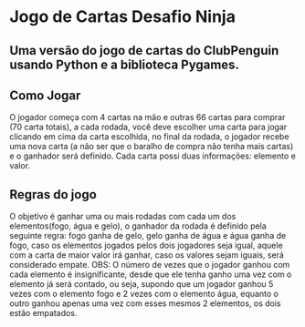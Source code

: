 # Jogo de Cartas Desafio Ninja

## Uma versão do jogo de cartas do ClubPenguin usando Python e a biblioteca Pygames.

## Como Jogar
O jogador começa com 4 cartas na mão e outras 66 cartas para comprar (70 carta totais), a cada rodada, você deve escolher uma carta para jogar clicando em cima da carta escolhida, no final da rodada, o jogador recebe uma nova carta (a não ser que o baralho de compra não tenha mais cartas) e o ganhador será definido. Cada carta possi duas informações: elemento e valor.

## Regras do jogo
O objetivo é ganhar uma ou mais rodadas com cada um dos elementos(fogo, água e gelo), o ganhador da rodada é definido pela seguinte regra: fogo ganha de gelo, gelo ganha de água e água ganha de fogo, caso os elementos jogados pelos dois jogadores seja igual, aquele com a carta de maior valor irá ganhar, caso os valores sejam iguais, será considerado empate.
OBS: O número de vezes que o jogador ganhou com cada elemento é insignificante, desde que ele tenha ganho uma vez com o elemento já será contado, ou seja, supondo que um jogador ganhou 5 vezes com o elemento fogo e 2 vezes com o elemento água, equanto o outro ganhou apenas uma vez com esses mesmos 2 elementos, os dois estão empatados.




